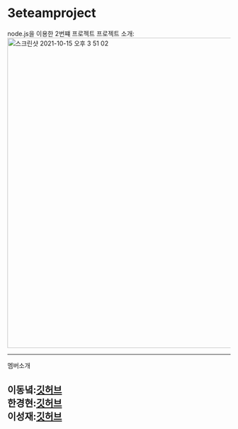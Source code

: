 # 3eteamproject
node.js을 이용한 2번쨰 프로젝트
프로젝트 소개: 
<img width="700" alt="스크린샷 2021-10-15 오후 3 51 02" src="https://user-images.githubusercontent.com/88940298/137444531-bf784897-fa05-4a70-a63a-25f52fc407ce.png">


------
멤버소개

이동녘:[깃허브](https://github.com/dongnycklee)  
한경현:[깃허브]()  
이성재:[깃허브]()
--





